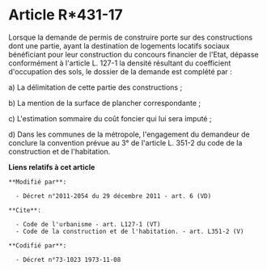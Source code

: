 # Article R*431-17

Lorsque la demande de permis de construire porte sur des constructions dont une partie, ayant la destination de logements
locatifs sociaux bénéficiant pour leur construction du concours financier de l'Etat, dépasse conformément à l'article L.
127-1 la densité résultant du coefficient d'occupation des sols, le dossier de la demande est complété par : 

a) La délimitation de cette partie des constructions ; 

b) La mention de la surface de plancher correspondante ; 

c) L'estimation sommaire du coût foncier qui lui sera imputé ; 

d) Dans les communes de la métropole, l'engagement du demandeur de conclure la convention prévue au 3° de l'article L. 351-2
du code de la construction et de l'habitation.

**Liens relatifs à cet article**

	**Modifié par**:

	  - Décret n°2011-2054 du 29 décembre 2011 - art. 6 (VD)

	**Cite**:

	  - Code de l'urbanisme - art. L127-1 (VT)
	  - Code de la construction et de l'habitation. - art. L351-2 (V)

	**Codifié par**:

	  - Décret n°73-1023 1973-11-08
